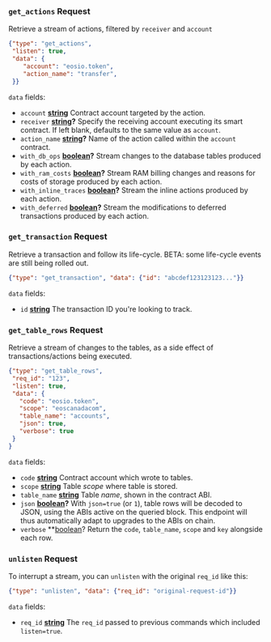 ### `get_actions` Request

Retrieve a stream of actions, filtered by `receiver` and `account`

```json
{"type": "get_actions",
 "listen": true,
 "data": {
    "account": "eosio.token",
    "action_name": "transfer",
 }}
```

`data` fields:
* `account` **[string](https://developer.mozilla.org/docs/Web/JavaScript/Reference/Global_Objects/String)** Contract account targeted by the action.
* `receiver` **[string](https://developer.mozilla.org/docs/Web/JavaScript/Reference/Global_Objects/String)?** Specify the receiving account executing its smart contract. If left blank, defaults to the same value as `account`.
* `action_name` **[string](https://developer.mozilla.org/docs/Web/JavaScript/Reference/Global_Objects/String)?** Name of the action called within the `account` contract.
* `with_db_ops` **[boolean](https://developer.mozilla.org/docs/Web/JavaScript/Reference/Global_Objects/Boolean)?** Stream changes to the database tables produced by each action.
* `with_ram_costs` **[boolean](https://developer.mozilla.org/docs/Web/JavaScript/Reference/Global_Objects/Boolean)?** Stream RAM billing changes and reasons for costs of storage produced by each action.
* `with_inline_traces` **[boolean](https://developer.mozilla.org/docs/Web/JavaScript/Reference/Global_Objects/Boolean)?** Stream the inline actions produced by each action.
* `with_deferred` **[boolean](https://developer.mozilla.org/docs/Web/JavaScript/Reference/Global_Objects/Boolean)?** Stream the modifications to deferred transactions produced by each action.


### `get_transaction` Request

Retrieve a transaction and follow its life-cycle. BETA: some life-cycle events are still being rolled out.

```json
{"type": "get_transaction", "data": {"id": "abcdef123123123..."}}
```

`data` fields:
* `id` **[string](https://developer.mozilla.org/docs/Web/JavaScript/Reference/Global_Objects/String)** The transaction ID you're looking to track.


### `get_table_rows` Request

Retrieve a stream of changes to the tables, as a side effect of
transactions/actions being executed.

```json
{"type": "get_table_rows",
 "req_id": "123",
 "listen": true,
 "data": {
   "code": "eosio.token",
   "scope": "eoscanadacom",
   "table_name": "accounts",
   "json": true,
   "verbose": true
 }
}
```

`data` fields:
* `code`  **[string](https://developer.mozilla.org/docs/Web/JavaScript/Reference/Global_Objects/String)** Contract account which wrote to tables.
* `scope`  **[string](https://developer.mozilla.org/docs/Web/JavaScript/Reference/Global_Objects/String)**  Table _scope_ where table is stored.
* `table_name`  **[string](https://developer.mozilla.org/docs/Web/JavaScript/Reference/Global_Objects/String)**  Table _name_, shown in the contract ABI.
* `json` **[boolean](https://developer.mozilla.org/docs/Web/JavaScript/Reference/Global_Objects/Boolean)?** With `json=true` (or `1`), table rows will be decoded to JSON, using the ABIs active on the queried block. This endpoint will thus automatically adapt to upgrades to the ABIs on chain.
* `verbose` **[boolean](https://developer.mozilla.org/docs/Web/JavaScript/Reference/Global_Objects/Boolean)? Return the `code`, `table_name`, `scope` and `key` alongside each row.


### `unlisten` Request

To interrupt a stream, you can `unlisten` with the original `req_id` like this:

```json
{"type": "unlisten", "data": {"req_id": "original-request-id"}}
```

`data` fields:
* `req_id` **[string](https://developer.mozilla.org/docs/Web/JavaScript/Reference/Global_Objects/String)** The `req_id` passed to previous commands which included `listen=true`.
